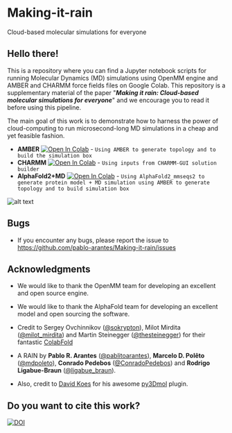 # Making-it-rain
 Cloud-based molecular simulations for everyone

## Hello there!

This is a repository where you can find a Jupyter notebook scripts for running Molecular Dynamics (MD) simulations using OpenMM engine and AMBER and CHARMM force fields files on Google Colab. This repository is a supplementary material of the paper "***Making it rain: Cloud-based molecular simulations for everyone***" and we encourage you to read it before using this pipeline.

The main goal of this work is to demonstrate how to harness the power of cloud-computing to run microsecond-long MD simulations in a cheap and yet feasible fashion.

- **AMBER** [![Open In Colab](https://colab.research.google.com/assets/colab-badge.svg)](https://colab.research.google.com/github/pablo-arantes/Making-it-rain/blob/main/Amber.ipynb)  - `Using AMBER to generate topology and to build the simulation box`
- **CHARMM** [![Open In Colab](https://colab.research.google.com/assets/colab-badge.svg)](https://colab.research.google.com/github/pablo-arantes/Making-it-rain/blob/main/CHARMM_GUI.ipynb) - `Using inputs from CHARMM-GUI solution builder`
- **AlphaFold2+MD** [![Open In Colab](https://colab.research.google.com/assets/colab-badge.svg)](https://colab.research.google.com/github/pablo-arantes/Making-it-rain/blob/main/AlphaFold2%2BMD.ipynb) - `Using AlphaFold2_mmseqs2 to generate protein model + MD simulation using AMBER to generate topology and to build simulation box`

![alt text](https://github.com/pablo-arantes/Making-it-rain/blob/main/fluxogram_gh.png)


## Bugs
- If you encounter any bugs, please report the issue to https://github.com/pablo-arantes/Making-it-rain/issues

## Acknowledgments

- We would like to thank the OpenMM team for developing an excellent and open source engine. 

- We would like to thank the AlphaFold team for developing an excellent model and open sourcing the software. 

- Credit to Sergey Ovchinnikov ([@sokrypton](https://twitter.com/sokrypton)), Milot Mirdita ([@milot_mirdita](https://twitter.com/milot_mirdita)) and Martin Steinegger ([@thesteinegger](https://twitter.com/thesteinegger)) for their fantastic [ColabFold](https://github.com/sokrypton/ColabFold)

- A RAIN by **Pablo R. Arantes** ([@pablitoarantes](https://twitter.com/pablitoarantes)), **Marcelo D. Polêto** ([@mdpoleto](https://twitter.com/mdpoleto)), **Conrado Pedebos** ([@ConradoPedebos](https://twitter.com/ConradoPedebos)) and **Rodrigo Ligabue-Braun** ([@ligabue_braun](https://twitter.com/ligabue_braun)).

- Also, credit to [David Koes](https://github.com/dkoes) for his awesome [py3Dmol](https://3dmol.csb.pitt.edu/) plugin.

## Do you want to cite this work?

[![DOI]()]()
